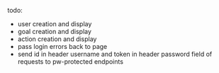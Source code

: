 todo: 
-	user creation and display
-	goal creation and display
-	action creation and display
-	pass login errors back to page
-	send id in header username and token in header password field of requests to pw-protected endpoints